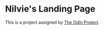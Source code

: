 # Nilvie's Landing Page
This is a project assigned by [The Odin Project](https://www.theodinproject.com/lessons/foundations-landing-page).